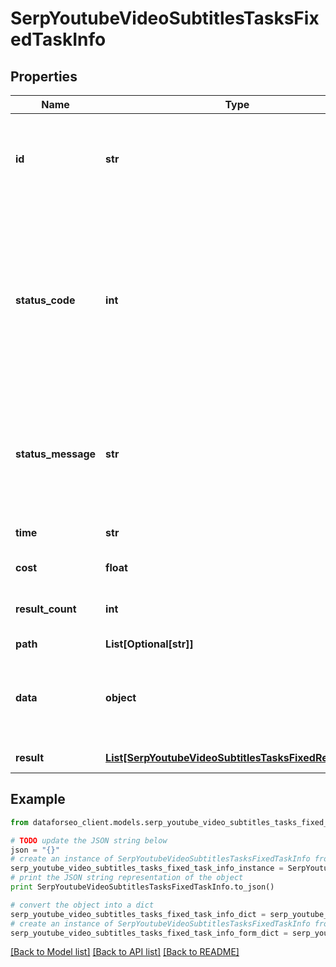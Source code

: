 # SerpYoutubeVideoSubtitlesTasksFixedTaskInfo


## Properties

Name | Type | Description | Notes
------------ | ------------- | ------------- | -------------
**id** | **str** | task identifier unique task identifier in our system in the UUID format | [optional] 
**status_code** | **int** | status code of the task generated by DataForSEO, can be within the following range: 10000-60000 you can find the full list of the response codes here | [optional] 
**status_message** | **str** | informational message of the task you can find the full list of general informational messages here | [optional] 
**time** | **str** | execution time, seconds | [optional] 
**cost** | **float** | total tasks cost, USD | [optional] 
**result_count** | **int** | number of elements in the result array | [optional] 
**path** | **List[Optional[str]]** | URL path | [optional] 
**data** | **object** | contains the same parameters that you specified in the POST request | [optional] 
**result** | [**List[SerpYoutubeVideoSubtitlesTasksFixedResultInfo]**](SerpYoutubeVideoSubtitlesTasksFixedResultInfo.md) | array of results | [optional] 

## Example

```python
from dataforseo_client.models.serp_youtube_video_subtitles_tasks_fixed_task_info import SerpYoutubeVideoSubtitlesTasksFixedTaskInfo

# TODO update the JSON string below
json = "{}"
# create an instance of SerpYoutubeVideoSubtitlesTasksFixedTaskInfo from a JSON string
serp_youtube_video_subtitles_tasks_fixed_task_info_instance = SerpYoutubeVideoSubtitlesTasksFixedTaskInfo.from_json(json)
# print the JSON string representation of the object
print SerpYoutubeVideoSubtitlesTasksFixedTaskInfo.to_json()

# convert the object into a dict
serp_youtube_video_subtitles_tasks_fixed_task_info_dict = serp_youtube_video_subtitles_tasks_fixed_task_info_instance.to_dict()
# create an instance of SerpYoutubeVideoSubtitlesTasksFixedTaskInfo from a dict
serp_youtube_video_subtitles_tasks_fixed_task_info_form_dict = serp_youtube_video_subtitles_tasks_fixed_task_info.from_dict(serp_youtube_video_subtitles_tasks_fixed_task_info_dict)
```
[[Back to Model list]](../README.md#documentation-for-models) [[Back to API list]](../README.md#documentation-for-api-endpoints) [[Back to README]](../README.md)


